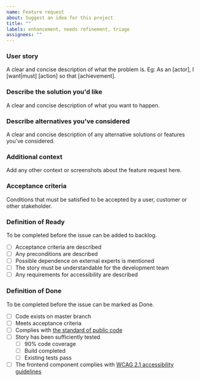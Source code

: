 ```yaml
---
name: Feature request
about: Suggest an idea for this project
title: ""
labels: enhancement, needs refinement, triage
assignees: ""
---
```


### User story

A clear and concise description of what the problem is. Eg: As an [actor], I [want|must] [action] so that [achievement].

### Describe the solution you'd like

A clear and concise description of what you want to happen.

### Describe alternatives you've considered

A clear and concise description of any alternative solutions or features you've considered.

### Additional context

Add any other context or screenshots about the feature request here.

### Acceptance criteria

Conditions that must be satisfied to be accepted by a user, customer or other stakeholder.

<!-- Eg: - [ ] When I click the Rank button, then ideas are sorted with the top-scoring ideas at the top -->

### Definition of Ready

<!-- Do not change. -->

To be completed before the issue can be added to backlog.

- [ ] Acceptance criteria are described
- [ ] Any preconditions are described
- [ ] Possible dependence on external experts is mentioned
- [ ] The story must be understandable for the development team
- [ ] Any requirements for accessibility are described

### Definition of Done

<!-- Do not change. -->

To be completed before the issue can be marked as Done.

- [ ] Code exists on master branch
- [ ] Meets acceptance criteria
- [ ] Complies with [the standard of public code](https://standard.publiccode.net/)
- [ ] Story has been sufficiently tested
  - [ ] 90% code coverage
  - [ ] Build completed
  - [ ] Existing tests pass
- [ ] The frontend component complies with [WCAG 2.1 accessibility guidelines](https://www.w3.org/TR/WCAG21/)
